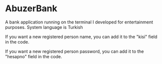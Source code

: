 # AbuzerBank
A bank application running on the terminal I developed for entertainment purposes.
System language is Turkish


If you want a new registered person name, you can add it to the "kisi" field in the code.


If you want a new registered person password, you can add it to the "hesapno" field in the code.
